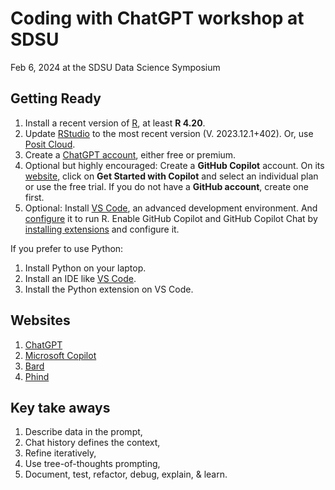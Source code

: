 # Coding with ChatGPT workshop at SDSU  
Feb 6, 2024 at the SDSU Data Science Symposium


## Getting Ready

1.  Install a recent version of [R](https://www.r-project.org/), at least **R 4.20**. 
2.  Update [RStudio](https://posit.co/download/rstudio-desktop/) to the most recent version (V. 2023.12.1+402).  Or, use [Posit Cloud](https://posit.cloud/).
3.  Create a [ChatGPT account](https://chat.openai.com/), either free or premium. 
4.  Optional but highly encouraged: Create a **GitHub Copilot** account. On its [website](https://github.com/features/copilot/), click on **Get Started with Copilot** and select an individual plan or use the free trial. If you do not have a **GitHub account**, create one first.
5. Optional: Install [VS Code](https://code.visualstudio.com/), an advanced development environment. And [configure](https://code.visualstudio.com/docs/languages/r) it to run R. Enable GitHub Copilot and GitHub Copilot Chat by [installing extensions](https://code.visualstudio.com/docs/editor/github-copilot) and configure it. 

If you prefer to use Python:
1.  Install Python on your laptop.
2.  Install an IDE like [VS Code](https://code.visualstudio.com/).
3.  Install the Python extension on VS Code.

## Websites
1. [ChatGPT](https://chat.openai.com/)
2. [Microsoft Copilot](https://copilot.microsoft.com/)
3. [Bard](https://bard.google.com/chat)
4. [Phind](https://www.phind.com/)

## Key take aways
1. Describe data in the prompt,
2. Chat history defines the context,
3. Refine iteratively,
4. Use tree-of-thoughts prompting,
5. Document, test, refactor, debug, explain, & learn.
